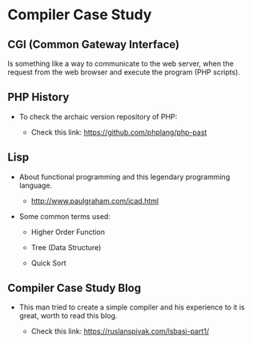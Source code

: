 # Compiler Case Study

## CGI (Common Gateway Interface)

Is something like a way to communicate to the web server, when the request from the web browser and execute the program (PHP scripts).

## PHP History

- To check the archaic version repository of PHP:

  - Check this link: https://github.com/phplang/php-past

## Lisp

- About functional programming and this legendary programming language.

  - http://www.paulgraham.com/icad.html

- Some common terms used:

  - Higher Order Function

  - Tree (Data Structure)

  - Quick Sort

## Compiler Case Study Blog

- This man tried to create a simple compiler and his experience to it is great, worth to read this blog.

  - Check this link: https://ruslanspivak.com/lsbasi-part1/